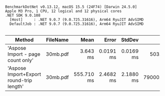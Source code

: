 ```

BenchmarkDotNet v0.13.12, macOS 15.5 (24F74) [Darwin 24.5.0]
Apple M3 Pro, 1 CPU, 12 logical and 12 physical cores
.NET SDK 9.0.108
  [Host]     : .NET 9.0.7 (9.0.725.31616), Arm64 RyuJIT AdvSIMD
  DefaultJob : .NET 9.0.7 (9.0.725.31616), Arm64 RyuJIT AdvSIMD


```
| Method                                   | FileName | Mean       | Error     | StdDev    | Gen0       | Gen1       | Gen2      | Allocated |
|----------------------------------------- |--------- |-----------:|----------:|----------:|-----------:|-----------:|----------:|----------:|
| &#39;Aspose Import - page count only&#39;        | 30mb.pdf |   3.643 ms | 0.0191 ms | 0.0169 ms |   503.9063 |   207.0313 |   85.9375 |   5.83 MB |
| &#39;Aspose Import+Export round-trip length&#39; | 30mb.pdf | 555.710 ms | 2.4682 ms | 2.1880 ms | 79000.0000 | 20000.0000 | 3000.0000 | 745.98 MB |

